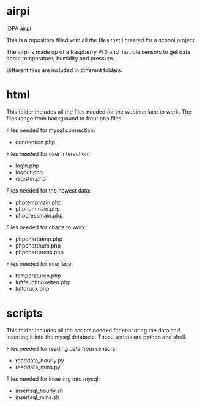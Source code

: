 # airpi
IDPA airpi

This is a repository filled with all the files that I created for a school project.

The airpi is made up of a Raspberry Pi 3 and multiple sensors to get data about temperature, humidity and pressure.

Different files are included in different folders.

# html
This folder includes all the files needed for the webinterface to work. The files range from background to front php files.

Files needed for mysql connection:
- connection.php

Files needed for user interaction:
- login.php
- logout.php
- register.php

Files needed for the newest data:
- phptempmain.php
- phphummain.php
- phppressmain.php

Files needed for charts to work:
- phpcharttemp.php
- phpcharthum.php
- phpchartpress.php

Files needed for interface:
- temperaturen.php
- luftfeuchtigkeiten.php
- luftdruck.php

# scripts
This folder includes all the scripts needed for sensoring the data and inserting it into the mysql database. Those scripts are python and shell.

Files needed for reading data from sensors:
- readdata_hourly.py
- readdata_mins.py

Files needed for inserting into mysql:
- insertsql_hourly.sh
- insertsql_mins.sh
